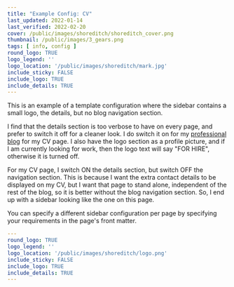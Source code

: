 ```yaml
---
title: "Example Config: CV"
last_updated: 2022-01-14
last_verified: 2022-02-20
cover: /public/images/shoreditch/shoreditch_cover.png
thumbnail: /public/images/3_gears.png
tags: [ info, config ]
round_logo: TRUE
logo_legend: ''
logo_location: '/public/images/shoreditch/mark.jpg'
include_sticky: FALSE
include_logo: TRUE
include_details: TRUE
---
```


This is an example of a template configuration where the sidebar contains a
small logo, the details, but no blog navigation section.

I find that the details section is too verbose to have on every page, and prefer
to switch it off for a cleaner look. I do switch it on for my [professional
blog](https://textificated.com/) for my CV page. I also have the logo section as
a profile picture, and if I am currently looking for work, then the logo text
will say "FOR HIRE", otherwise it is turned off.

For my CV page, I switch ON the details section, but switch OFF the navigation
section. This is because I want the extra contact details to be displayed on my
CV, but I want that page to stand alone, independent of the rest of the blog, so
it is better without the blog navigation section. So, I end up with a sidebar
looking like the one on this page.

You can specify a different sidebar configuration per page by specifying
your requirements in the page's front matter.

~~~ yaml
---
round_logo: TRUE
logo_legend: ''
logo_location: '/public/images/shoreditch/logo.png'
include_sticky: FALSE
include_logo: TRUE
include_details: TRUE
---
~~~
